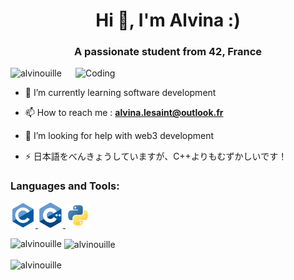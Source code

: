 <h1 align="center">Hi 👋, I'm Alvina :)</h1>
<h3 align="center">A passionate student from 42, France</h3>
<img align="right" alt="Coding" width="400" src="https://thumbs.gfycat.com/AmusingFailingCornsnake.webp">

<p align="left"> <img src="https://komarev.com/ghpvc/?username=alvinouille&label=Profile%20views&color=0e75b6&style=flat" alt="alvinouille" /> </p>

- 🌱 I’m currently learning software development

- 📫 How to reach me : **alvina.lesaint@outlook.fr**
  
- 🤔 I’m looking for help with web3 development

- ⚡ 日本語をべんきょうしていますが、C++よりもむずかしいです！
  
<p align="left">
</p>

<h3 align="left">Languages and Tools:</h3>
<p align="left"> <a href="https://www.cprogramming.com/" target="_blank" rel="noreferrer"> <img src="https://raw.githubusercontent.com/devicons/devicon/master/icons/c/c-original.svg" alt="c" width="40" height="40"/> </a> <a href="https://www.w3schools.com/cpp/" target="_blank" rel="noreferrer"> <img src="https://raw.githubusercontent.com/devicons/devicon/master/icons/cplusplus/cplusplus-original.svg" alt="cplusplus" width="40" height="40"/> </a> <a href="https://www.python.org" target="_blank" rel="noreferrer"> <img src="https://raw.githubusercontent.com/devicons/devicon/master/icons/python/python-original.svg" alt="python" width="40" height="40"/> </a> </p>

<p><img align="left" src="https://github-readme-stats.vercel.app/api/top-langs?username=alvinouille&show_icons=true&locale=en&layout=compact" alt="alvinouille" /></p>

<p>&nbsp;<img align="center" src="https://github-readme-stats.vercel.app/api?username=alvinouille&show_icons=true&locale=en" alt="alvinouille" /></p>

<p><img align="center" src="https://github-readme-streak-stats.herokuapp.com/?user=alvinouille&" alt="alvinouille" /></p>



<!--
**alvinouille/alvinouille** is a ✨ _special_ ✨ repository because its `README.md` (this file) appears on your GitHub profile.

Here are some ideas to get you started:

- 🔭 I’m currently working on ...
- 🌱 I’m currently learning ...
- 👯 I’m looking to collaborate on ...
- 🤔 I’m looking for help with ...
- 💬 Ask me about ...
- 📫 How to reach me: ...
- 😄 Pronouns: ...
- ⚡ Fun fact: ...
-->
